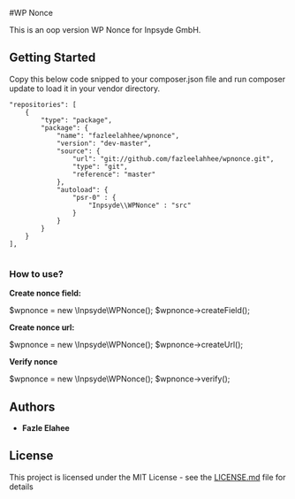 #WP Nonce

This is an oop version WP Nonce for Inpsyde GmbH. 

## Getting Started

Copy this below code snipped to your composer.json file and run composer update to load it in your vendor directory.

```
"repositories": [
    {
        "type": "package",
        "package": {
            "name": "fazleelahhee/wpnonce",
            "version": "dev-master",
            "source": {
                "url": "git://github.com/fazleelahhee/wpnonce.git",
                "type": "git",
                "reference": "master"
            },
            "autoload": {
                "psr-0" : {
                    "Inpsyde\\WPNonce" : "src"
                }
            }
        }
    }
],


```

### How to use?

**Create nonce field:**

$wpnonce = new \Inpsyde\WPNonce();
$wpnonce->createField();


**Create nonce url:**

$wpnonce = new \Inpsyde\WPNonce();
$wpnonce->createUrl();


**Verify nonce** 

$wpnonce = new \Inpsyde\WPNonce();
$wpnonce->verify();


## Authors

* **Fazle Elahee**


## License

This project is licensed under the MIT License - see the [LICENSE.md](LICENSE.md) file for details

